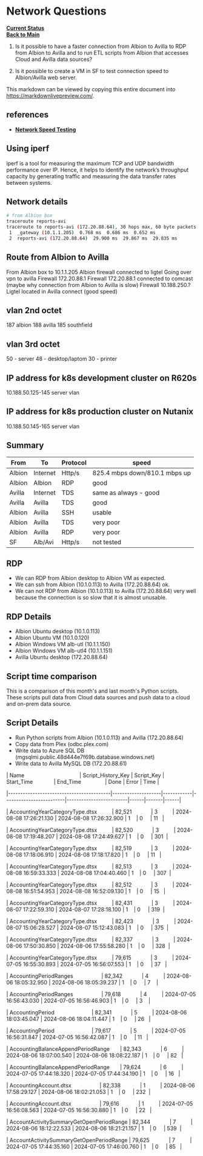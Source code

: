 # Network Questions

**[Current Status](../weekly/current_status.md)**\
**[Back to Main](../../../README.md)**

1. Is it possible to have a faster connection from Albion to Avilla to RDP from Albion to Avilla and to run ETL scripts from Albion that accesses Cloud and Avilla data sources?

2. Is it possible to create a VM in SF to test connection speed to Albion/Avilla web server.

This markdown can be viewed by copying this entire document into <https://markdownlivepreview.com/>.

## references

- **[Network Speed Testing](https://www.baeldung.com/linux/network-speed-testing)**

## Using iperf

iperf is a tool for measuring the maximum TCP and UDP bandwidth performance over IP. Hence, it helps to identify the network’s throughput capacity by generating traffic and measuring the data transfer rates between systems.

## Network details

```bash
# from Albion box
traceroute reports-avi  
traceroute to reports-avi (172.20.88.64), 30 hops max, 60 byte packets
 1  _gateway (10.1.1.205)  0.768 ms  0.686 ms  0.652 ms
 2  reports-avi (172.20.88.64)  29.900 ms  29.867 ms  29.835 ms
```

## Route from Albion to Avilla

From Albion box
to 10.1.1.205 Albion firewall connected to ligtel
Going over vpn to avilla Firewall 172.20.88.1
Firewall 172.20.88.1 connected to comcast (maybe why connection from Albion to Avilla is slow)
Firewall 10.188.250.? Ligtel located in Avilla connect (good speed)
<!-- From Avilla ping 10.187.10.12 switch in albion  1 to 2 ms -->

## vlan 2nd octet

187 albion
188 avilla
185 southfield

## vlan 3rd octet

50 - server
48 - desktop/laptom
30 - printer

## IP address for k8s development cluster on R620s

10.188.50.125-145 server vlan

## IP address for k8s production cluster on Nutanix

10.188.50.145-165 server vlan

## Summary

| From   | To       | Protocol | speed                         |
|--------|----------|----------|-------------------------------|
| Albion | Internet | Http/s   | 825.4 mbps down/810.1 mbps up |
| Albion | Albion   | RDP      | good                          |
| Avilla | Internet | TDS      | same as always - good         |
| Avilla | Avilla   | TDS      | good                          |
| Albion | Avilla   | SSH      | usable                        |
| Albion | Avilla   | TDS      | very poor                     |
| Albion | Avilla   | RDP      | very poor                     |
| SF     | Alb/Avi  | Http/s   | not tested                    |

## RDP

- We can RDP from Albion desktop to Albion VM as expected.
- We can ssh from Albion (10.1.0.113) to Avilla (172.20.88.64) ok.
- We can not RDP from Albion (10.1.0.113) to Avilla (172.20.88.64) very well because the connection is so slow that it is almost unusable.

## RDP Details

- Albion Ubuntu desktop (10.1.0.113)
- Albion Ubuntu VM (10.1.0.120)
- Albion Windows VM alb-utl (10.1.1.150)
- Albion Windows VM alb-utl4 (10.1.1.151)
- Avilla Ubuntu desktop (172.20.88.64)

## Script time comparison

This is a comparison of this month's and last month's Python scripts.  These scripts pull data from Cloud data sources and push data to a cloud and on-prem data source.

## Script Details

- Run Python scripts from Albion (10.1.0.113) and Avilla (172.20.88.64)
- Copy data from Plex (odbc.plex.com)
- Write data to Azure SQL DB (mgsqlmi.public.48d444e7f69b.database.windows.net)
- Write data to Avilla MySQL DB (172.20.88.61)

| Name                                     | Script_History_Key | Script_Key | Start_Time              | End_Time                | Done | Error | Time |

|------------------------------------------|--------------------|------------|-------------------------|-------------------------|------|-------|------|

| AccountingYearCategoryType.dtsx          | 82,521             | 3          | 2024-08-08 17:26:21.130 | 2024-08-08 17:26:32.900 | 1    | 0     | 11   |

| AccountingYearCategoryType.dtsx          | 82,520             | 3          | 2024-08-08 17:19:48.207 | 2024-08-08 17:24:49.627 | 1    | 0     | 301  |

| AccountingYearCategoryType.dtsx          | 82,519             | 3          | 2024-08-08 17:18:06.910 | 2024-08-08 17:18:17.820 | 1    | 0     | 11   |

| AccountingYearCategoryType.dtsx          | 82,513             | 3          | 2024-08-08 16:59:33.333 | 2024-08-08 17:04:40.460 | 1    | 0     | 307  |

| AccountingYearCategoryType.dtsx          | 82,512             | 3          | 2024-08-08 16:51:54.953 | 2024-08-08 16:52:09.130 | 1    | 0     | 15   |

| AccountingYearCategoryType.dtsx          | 82,431             | 3          | 2024-08-07 17:22:59.310 | 2024-08-07 17:28:18.100 | 1    | 0     | 319  |

| AccountingYearCategoryType.dtsx          | 82,423             | 3          | 2024-08-07 15:06:28.527 | 2024-08-07 15:12:43.083 | 1    | 0     | 375  |

| AccountingYearCategoryType.dtsx          | 82,337             | 3          | 2024-08-06 17:50:30.850 | 2024-08-06 17:55:58.280 | 1    | 0     | 328  |

| AccountingYearCategoryType.dtsx          | 79,615             | 3          | 2024-07-05 16:55:30.893 | 2024-07-05 16:56:07.553 | 1    | 0     | 37   |

| AccountingPeriodRanges                   | 82,342             | 4          | 2024-08-06 18:05:32.950 | 2024-08-06 18:05:39.237 | 1    | 0     | 7    |

| AccountingPeriodRanges                   | 79,618             | 4          | 2024-07-05 16:56:43.030 | 2024-07-05 16:56:46.903 | 1    | 0     | 3    |

| AccountingPeriod                         | 82,341             | 5          | 2024-08-06 18:03:45.047 | 2024-08-06 18:04:11.447 | 1    | 0     | 26   |

| AccountingPeriod                         | 79,617             | 5          | 2024-07-05 16:56:31.847 | 2024-07-05 16:56:42.087 | 1    | 0     | 11   |

| AccountingBalanceAppendPeriodRange       | 82,343             | 6          | 2024-08-06 18:07:00.540 | 2024-08-06 18:08:22.187 | 1    | 0     | 82   |

| AccountingBalanceAppendPeriodRange       | 79,624             | 6          | 2024-07-05 17:44:18.320 | 2024-07-05 17:44:34.190 | 1    | 0     | 16   |

| AccountingAccount.dtsx                   | 82,338             | 1          | 2024-08-06 17:58:29.127 | 2024-08-06 18:02:21.053 | 1    | 0     | 232  |

| AccountingAccount.dtsx                   | 79,616             | 1          | 2024-07-05 16:56:08.563 | 2024-07-05 16:56:30.880 | 1    | 0     | 22   |

| AccountActivitySummaryGetOpenPeriodRange | 82,344             | 7          | 2024-08-06 18:12:22.533 | 2024-08-06 18:21:21.157 | 1    | 0     | 539  |

| AccountActivitySummaryGetOpenPeriodRange | 79,625             | 7          | 2024-07-05 17:44:35.160 | 2024-07-05 17:46:00.760 | 1    | 0     | 85   |
